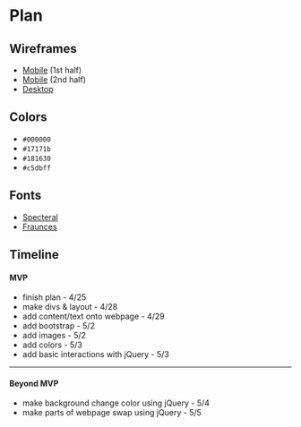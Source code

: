 # Plan

## Wireframes

* [Mobile](wireframes/mobile-wireframe-1.png) (1st half)
* [Mobile](wireframes/mobile-wireframe-2.png) (2nd half)
* [Desktop](wireframes/computer-wireframe.png)

## Colors

* `#000000` <!-- black -->
* `#17171b` <!-- dark gray/blue -->
* `#181630` <!-- dark blue/purple -->
* `#c5dbff` <!-- light blue -->

## Fonts

* [Specteral](https://fonts.google.com/specimen/Spectral?query=Spectral) <!-- main font -->
* [Fraunces](https://fonts.google.com/specimen/Fraunces/tester) <!-- secondary font -->

## Timeline

#### MVP

<!-- * Task/Timeline -->
* finish plan - 4/25
* make divs & layout - 4/28
* add content/text onto webpage - 4/29
* add bootstrap - 5/2
* add images - 5/2
* add colors - 5/3
* add basic interactions with jQuery - 5/3

---

#### Beyond MVP

* make background change color using jQuery - 5/4
* make parts of webpage swap using jQuery - 5/5








<!-- DO NOT USE THIS YET

| Name | Glows | Grows |
| -------- | ------- | ------- |
|   |   |
|   |   |
|   |   |
|   |   |
|   |   |
|   |   |

-->
